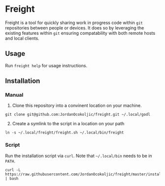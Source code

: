 # Freight

Freight is a tool for quickly sharing work in progress code within `git`
repositories between people or devices. It does so by leveraging the existing
features within `git` ensuring compatability with both remote hosts and local
clients.

## Usage
Run `freight help` for usage instructions.

## Installation
### Manual
1. Clone this repository into a convinent location on your machine.
```
git clone git@github.com:JordanOcokoljic/freight.git ~/.local/godl
```

2. Create a symlink to the script in a location on your path
```
ln -s ~/.local/freight/freight.sh ~/.local/bin/freight
```

### Script
Run the installation script via `curl`. Note that `~/.local/bin` needs to be
in `PATH`.

```
curl -L https://raw.githubusercontent.com/JordanOcokoljic/freight/master/install.sh | bash